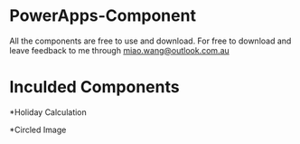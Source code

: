 # PowerApps-Component

All the components are free to use and download.
For free to download and leave feedback to me through miao.wang@outlook.com.au


# Inculded Components

  *Holiday Calculation
  
  *Circled Image
